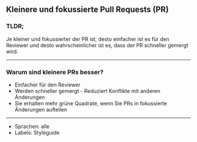 ## Kleinere und fokussierte Pull Requests (PR)

### TLDR;

Je kleiner und fokussierter der PR ist, desto einfacher ist es für den Reviewer
und desto wahrscheinlicher ist es, dass der PR schneller gemergt wird.

---

### Warum sind kleinere PRs besser?

- Einfacher für den Reviewer
- Werden schneller gemergt - Reduziert Konflikte mit anderen Änderungen
- Sie erhalten mehr grüne Quadrate, wenn Sie PRs in fokussierte Änderungen aufteilen

---

- Sprachen: alle
- Labels: Styleguide
